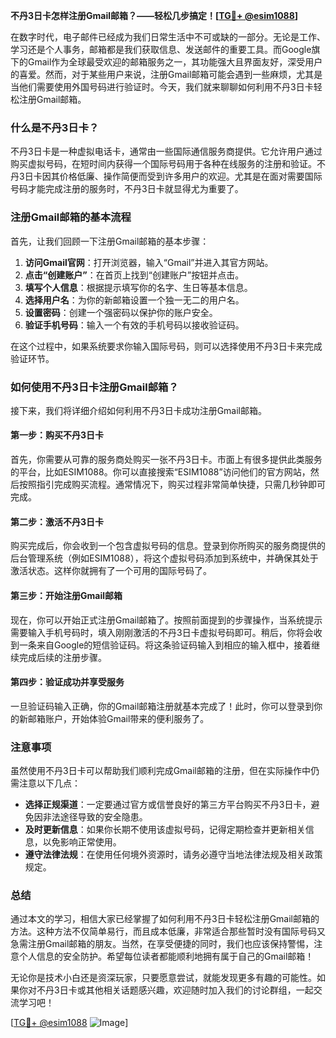 **不丹3日卡怎样注册Gmail邮箱？——轻松几步搞定！[[TG💪+ @esim1088](https://t.me/s/esim1088)]**

在数字时代，电子邮件已经成为我们日常生活中不可或缺的一部分。无论是工作、学习还是个人事务，邮箱都是我们获取信息、发送邮件的重要工具。而Google旗下的Gmail作为全球最受欢迎的邮箱服务之一，其功能强大且界面友好，深受用户的喜爱。然而，对于某些用户来说，注册Gmail邮箱可能会遇到一些麻烦，尤其是当他们需要使用外国号码进行验证时。今天，我们就来聊聊如何利用不丹3日卡轻松注册Gmail邮箱。

### 什么是不丹3日卡？

不丹3日卡是一种虚拟电话卡，通常由一些国际通信服务商提供。它允许用户通过购买虚拟号码，在短时间内获得一个国际号码用于各种在线服务的注册和验证。不丹3日卡因其价格低廉、操作简便而受到许多用户的欢迎。尤其是在面对需要国际号码才能完成注册的服务时，不丹3日卡就显得尤为重要了。

### 注册Gmail邮箱的基本流程

首先，让我们回顾一下注册Gmail邮箱的基本步骤：

1. **访问Gmail官网**：打开浏览器，输入“Gmail”并进入其官方网站。
2. **点击“创建账户”**：在首页上找到“创建账户”按钮并点击。
3. **填写个人信息**：根据提示填写你的名字、生日等基本信息。
4. **选择用户名**：为你的新邮箱设置一个独一无二的用户名。
5. **设置密码**：创建一个强密码以保护你的账户安全。
6. **验证手机号码**：输入一个有效的手机号码以接收验证码。

在这个过程中，如果系统要求你输入国际号码，则可以选择使用不丹3日卡来完成验证环节。

### 如何使用不丹3日卡注册Gmail邮箱？

接下来，我们将详细介绍如何利用不丹3日卡成功注册Gmail邮箱。

#### 第一步：购买不丹3日卡

首先，你需要从可靠的服务商处购买一张不丹3日卡。市面上有很多提供此类服务的平台，比如ESIM1088。你可以直接搜索“ESIM1088”访问他们的官方网站，然后按照指引完成购买流程。通常情况下，购买过程非常简单快捷，只需几秒钟即可完成。

#### 第二步：激活不丹3日卡

购买完成后，你会收到一个包含虚拟号码的信息。登录到你所购买的服务商提供的后台管理系统（例如ESIM1088），将这个虚拟号码添加到系统中，并确保其处于激活状态。这样你就拥有了一个可用的国际号码了。

#### 第三步：开始注册Gmail邮箱

现在，你可以开始正式注册Gmail邮箱了。按照前面提到的步骤操作，当系统提示需要输入手机号码时，填入刚刚激活的不丹3日卡虚拟号码即可。稍后，你将会收到一条来自Google的短信验证码。将这条验证码输入到相应的输入框中，接着继续完成后续的注册步骤。

#### 第四步：验证成功并享受服务

一旦验证码输入正确，你的Gmail邮箱注册就基本完成了！此时，你可以登录到你的新邮箱账户，开始体验Gmail带来的便利服务了。

### 注意事项

虽然使用不丹3日卡可以帮助我们顺利完成Gmail邮箱的注册，但在实际操作中仍需注意以下几点：

- **选择正规渠道**：一定要通过官方或信誉良好的第三方平台购买不丹3日卡，避免因非法途径导致的安全隐患。
- **及时更新信息**：如果你长期不使用该虚拟号码，记得定期检查并更新相关信息，以免影响正常使用。
- **遵守法律法规**：在使用任何境外资源时，请务必遵守当地法律法规及相关政策规定。

### 总结

通过本文的学习，相信大家已经掌握了如何利用不丹3日卡轻松注册Gmail邮箱的方法。这种方法不仅简单易行，而且成本低廉，非常适合那些暂时没有国际号码又急需注册Gmail邮箱的朋友。当然，在享受便捷的同时，我们也应该保持警惕，注意个人信息的安全防护。希望每位读者都能顺利地拥有属于自己的Gmail邮箱！

无论你是技术小白还是资深玩家，只要愿意尝试，就能发现更多有趣的可能性。如果你对不丹3日卡或其他相关话题感兴趣，欢迎随时加入我们的讨论群组，一起交流学习吧！

[[TG💪+ @esim1088](https://t.me/s/esim1088) ![Image](https://i.postimg.cc/4NQfJmqS/Snipaste-2025-05-13-00-14-12.png)]